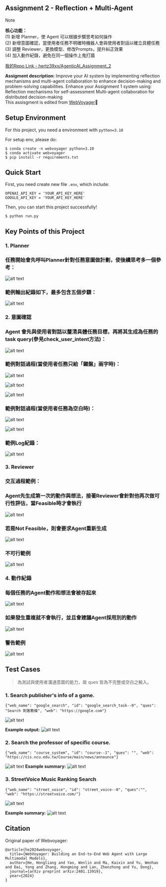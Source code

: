 ## Assignment 2 - Reflection + Multi-Agent ##
> [!note]
> **核心功能：**<br>
> (1) 新增 Planner，使 Agent 可以根據步驟思考如何操作<br>
> (2) 新增意圖確認，當使用者任務不明確時機器人會與使用者對話以確立具體任務 <br>
> (3) 調整 Reviewer，更換模型、修改Prompts，提升糾正效果<br>
> (4) 加入動作紀錄，避免在同一個操作上鬼打牆 <br>
>   
> [我的Repo Link - hertz39xx/AgenticAI_Assignment_2](https://github.com/hertz39xx/AgenticAI_Assignment_2)
> 
**Assigment description:** Improve your AI system by implementing reflection mechanisms and multi-agent collaboration to enhance decision-making and problem-solving capabilities.
Enhance your Assignment 1 system using:
Reflection mechanisms for self-assessment
Multi-agent collaboration for distributed decision-making<br>
This assisgment is edited from [WebVoyager](https://github.com/MinorJerry/WebVoyager)🫡

## Setup Environment ##
For this project, you need a environment with <code>python=3.10</code>

For setup env, please do:
```
$ conda create -n webvoyager python=3.10
$ conda activate webvoyager
$ pip install -r requirements.txt
```

## Quick Start ## 
First, you need create new file <code>.env</code>, which include:
```
OPENAI_API_KEY = 'YOUR_API_KEY_HERE'
GOOGLE_API_KEY = 'YOUR_API_KEY_HERE'
```

Then, you can start this project successfully!
```
$ python run.py
```

## Key Points of this Project ##

### 1. Planner
### 任務開始會先呼叫Planner針對任務意圖做計劃，使後續思考多一個參考：
![alt text](image-9.png)

### 範例輸出紀錄如下，最多包含五個步驟：
![alt text](image-8.png)

### 2. 意圖確認
### Agent 會先與使用者對話以釐清具體任務目標，再將其生成為任務的task query(參見check_user_intent方法)：
![alt text](image-10.png)

### 範例對話過程(當使用者任務只給「鍵盤」兩字時)：
![alt text](image-12.png)

![alt text](image-13.png)

![alt text](image-14.png)

### 範例對話過程(當使用者任務為空白時)：
![alt text](image-24.png)

![alt text](image-29.png)

### 範例Log紀錄：
![alt text](image-15.png)

### 3. Reviewer
### 交互過程範例：
### Agent先生成第一次的動作與想法，接著Reviewer會針對他再次做可行性評估，當Feasible時才會執行
![alt text](image-16.png)
### 若是Not Feasible，則會要求Agent重新生成
![alt text](image-17.png)
### 不可行範例
![alt text](image-22.png)

### 4. 動作紀錄
### 每個任務的Agent動作和想法會被存起來
![alt text](image-18.png)
### 如果發生重複就不會執行，並且會建議Agent採用別的動作
![alt text](image-19.png)
### 警告範例
![alt text](image-23.png)

## Test Cases ###
> 為測試與使用者溝通意圖的能力，故 ques 皆為不完整或空白之輸入。
### 1. Search publisher's info of a game.
```
{"web_name": "google_search", "id": "google_search_task--0", "ques": "Search 刺客教條", "web": "https://google.com"}
```
![alt text](<results/遊戲 - task1/taskgoogle_search_task--0/screenshot4.png>)

**Example output:**
![alt text](image-25.png)

### 2. Search the professor of specific course.
```
{"web_name": "course_system", "id": "course--1", "ques": "", "web": "https://cis.ncu.edu.tw/Course/main/news/announce"}

```
![alt text](results/選課-task2/taskcourse--1/screenshot8.png)
**Example summary:**
![alt text](image-27.png)

### 3. StreetVoice Music Ranking Search
```
{"web_name": "street_voice", "id": "street_voice--0", "ques":"", "web": "https://streetvoice.com/"}
```

![alt text](<results/找歌 - task3/taskstreet_voice--0/screenshot3.png>)

**Example summary:**
![alt text](image-28.png)
## Citation
Original paper of Webvoyager:
```
@article{he2024webvoyager,
  title={WebVoyager: Building an End-to-End Web Agent with Large Multimodal Models},
  author={He, Hongliang and Yao, Wenlin and Ma, Kaixin and Yu, Wenhao and Dai, Yong and Zhang, Hongming and Lan, Zhenzhong and Yu, Dong},
  journal={arXiv preprint arXiv:2401.13919},
  year={2024}
}
```
